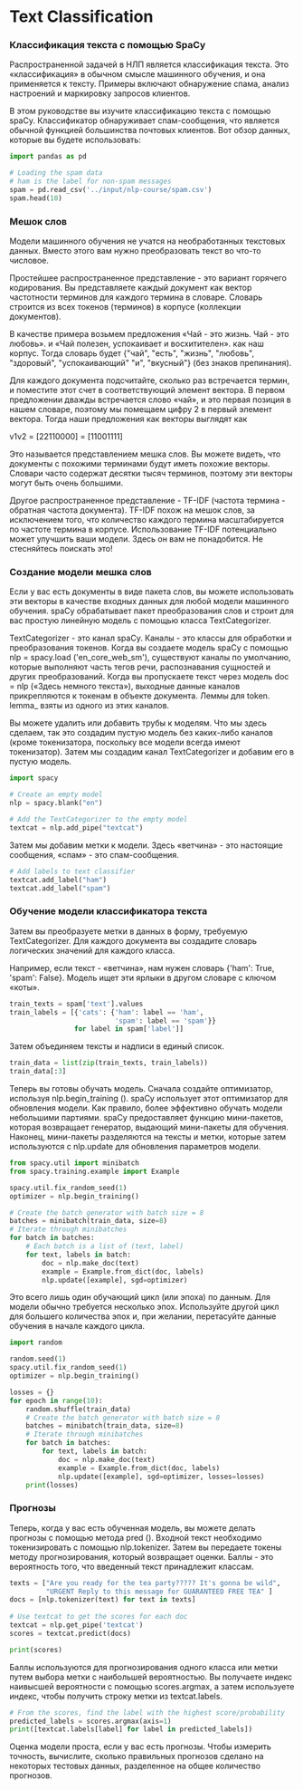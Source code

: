 # Text Classification
### Классификация текста с помощью SpaCy
Распространенной задачей в НЛП является классификация текста. Это «классификация» в обычном смысле машинного 
обучения, и она применяется к тексту. Примеры включают обнаружение спама, анализ настроений и маркировку запросов 
клиентов.  

В этом руководстве вы изучите классификацию текста с помощью spaCy. Классификатор обнаруживает спам-сообщения, что 
является обычной функцией большинства почтовых клиентов. Вот обзор данных, которые вы будете использовать:  
```python
import pandas as pd

# Loading the spam data
# ham is the label for non-spam messages
spam = pd.read_csv('../input/nlp-course/spam.csv')
spam.head(10)
```
### Мешок слов
Модели машинного обучения не учатся на необработанных текстовых данных. Вместо этого вам нужно преобразовать текст 
во что-то числовое. 

Простейшее распространенное представление - это вариант горячего кодирования. Вы представляете каждый документ как 
вектор частотности терминов для каждого термина в словаре. Словарь строится из всех токенов (терминов) в корпусе 
(коллекции документов).  

В качестве примера возьмем предложения «Чай - это жизнь. Чай - это любовь». и «Чай полезен, успокаивает и 
восхитителен». как наш корпус. Тогда словарь будет {"чай", "есть", "жизнь", "любовь", "здоровый", "успокаивающий" 
"и", "вкусный"} (без знаков препинания).  

Для каждого документа подсчитайте, сколько раз встречается термин, и поместите этот счет в соответствующий элемент 
вектора. В первом предложении дважды встречается слово «чай», и это первая позиция в нашем словаре, поэтому мы 
помещаем цифру 2 в первый элемент вектора. Тогда наши предложения как векторы выглядят как  

v1v2 = [22110000] = [11001111]
 
Это называется представлением мешка слов. Вы можете видеть, что документы с похожими терминами будут иметь похожие 
векторы. Словари часто содержат десятки тысяч терминов, поэтому эти векторы могут быть очень большими. 

Другое распространенное представление - TF-IDF (частота термина - обратная частота документа). TF-IDF похож на мешок 
слов, за исключением того, что количество каждого термина масштабируется по частоте термина в корпусе. Использование 
TF-IDF потенциально может улучшить ваши модели. Здесь он вам не понадобится. Не стесняйтесь поискать это!  

### Создание модели мешка слов
Если у вас есть документы в виде пакета слов, вы можете использовать эти векторы в качестве входных данных для любой 
модели машинного обучения. spaCy обрабатывает пакет преобразования слов и строит для вас простую линейную модель с 
помощью класса TextCategorizer.  

TextCategorizer - это канал spaCy. Каналы - это классы для обработки и преобразования токенов. Когда вы создаете 
модель spaCy с помощью nlp = spacy.load ('en_core_web_sm'), существуют каналы по умолчанию, которые выполняют часть 
тегов речи, распознавания сущностей и других преобразований. Когда вы пропускаете текст через модель doc = nlp 
(«Здесь немного текста»), выходные данные каналов прикрепляются к токенам в объекте документа. Леммы для token.
lemma_ взяты из одного из этих каналов.    

Вы можете удалить или добавить трубы к моделям. Что мы здесь сделаем, так это создадим пустую модель без каких-либо 
каналов (кроме токенизатора, поскольку все модели всегда имеют токенизатор). Затем мы создадим канал TextCategorizer 
и добавим его в пустую модель.  

```python
import spacy

# Create an empty model
nlp = spacy.blank("en")

# Add the TextCategorizer to the empty model
textcat = nlp.add_pipe("textcat")
```
Затем мы добавим метки к модели. Здесь «ветчина» - это настоящие сообщения, «спам» - это спам-сообщения.
```python
# Add labels to text classifier
textcat.add_label("ham")
textcat.add_label("spam")
```
### Обучение модели классификатора текста
Затем вы преобразуете метки в данных в форму, требуемую TextCategorizer. Для каждого документа вы создадите словарь 
логических значений для каждого класса. 

Например, если текст - «ветчина», нам нужен словарь {'ham': True, 'spam': False}. Модель ищет эти ярлыки в другом 
словаре с ключом «коты». 
```python
train_texts = spam['text'].values
train_labels = [{'cats': {'ham': label == 'ham',
                          'spam': label == 'spam'}} 
                for label in spam['label']]
```
Затем объединяем тексты и надписи в единый список.
```python
train_data = list(zip(train_texts, train_labels))
train_data[:3]
```
Теперь вы готовы обучать модель. Сначала создайте оптимизатор, используя nlp.begin_training (). spaCy использует 
этот оптимизатор для обновления модели. Как правило, более эффективно обучать модели небольшими партиями. spaCy 
предоставляет функцию мини-пакетов, которая возвращает генератор, выдающий мини-пакеты для обучения. Наконец, 
мини-пакеты разделяются на тексты и метки, которые затем используются с nlp.update для обновления параметров модели.   
```python
from spacy.util import minibatch
from spacy.training.example import Example

spacy.util.fix_random_seed(1)
optimizer = nlp.begin_training()

# Create the batch generator with batch size = 8
batches = minibatch(train_data, size=8)
# Iterate through minibatches
for batch in batches:
    # Each batch is a list of (text, label) 
    for text, labels in batch:
        doc = nlp.make_doc(text)
        example = Example.from_dict(doc, labels)
        nlp.update([example], sgd=optimizer)
```
Это всего лишь один обучающий цикл (или эпоха) по данным. Для модели обычно требуется несколько эпох. Используйте 
другой цикл для большего количества эпох и, при желании, перетасуйте данные обучения в начале каждого цикла. 

```python
import random

random.seed(1)
spacy.util.fix_random_seed(1)
optimizer = nlp.begin_training()

losses = {}
for epoch in range(10):
    random.shuffle(train_data)
    # Create the batch generator with batch size = 8
    batches = minibatch(train_data, size=8)
    # Iterate through minibatches
    for batch in batches:
        for text, labels in batch:
            doc = nlp.make_doc(text)
            example = Example.from_dict(doc, labels)
            nlp.update([example], sgd=optimizer, losses=losses)
    print(losses)
```
### Прогнозы
Теперь, когда у вас есть обученная модель, вы можете делать прогнозы с помощью метода pred (). Входной текст 
необходимо токенизировать с помощью nlp.tokenizer. Затем вы передаете токены методу прогнозирования, который 
возвращает оценки. Баллы - это вероятность того, что введенный текст принадлежит классам.  

```python
texts = ["Are you ready for the tea party????? It's gonna be wild",
         "URGENT Reply to this message for GUARANTEED FREE TEA" ]
docs = [nlp.tokenizer(text) for text in texts]
    
# Use textcat to get the scores for each doc
textcat = nlp.get_pipe('textcat')
scores = textcat.predict(docs)

print(scores)
```
Баллы используются для прогнозирования одного класса или метки путем выбора метки с наибольшей вероятностью. Вы 
получаете индекс наивысшей вероятности с помощью scores.argmax, а затем используете индекс, чтобы получить строку 
метки из textcat.labels.  
```python
# From the scores, find the label with the highest score/probability
predicted_labels = scores.argmax(axis=1)
print([textcat.labels[label] for label in predicted_labels])
```
Оценка модели проста, если у вас есть прогнозы. Чтобы измерить точность, вычислите, сколько правильных прогнозов 
сделано на некоторых тестовых данных, разделенное на общее количество прогнозов. 